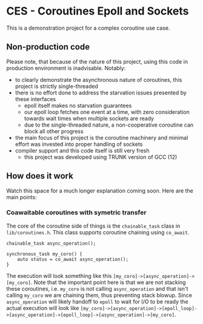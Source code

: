 # CES - Coroutines Epoll and Sockets

This is a demonstration project for a complex coroutine use case.

## Non-production code

Please note, that because of the nature of this project, using this code in production environment is inadvisable. Notably:

- to clearly demonstrate the asynchronous nature of coroutines, this project is strictly single-threaded
- there is no effort done to address the starvation issues presented by these interfaces
  - epoll itself makes no starvation guarantees
  - our epoll loop fetches one event at a time, with zero consideration towards wait times when multiple sockets are ready
  - due to the single-threaded nature, a non-cooperative coroutine can block all other progress
- the main focus of this project is the coroutine machinery and minimal effort was invested into proper handling of sockets
- compiler support and this code itself is still very fresh
  - this project was developed using TRUNK version of GCC (12)

## How does it work

Watch this space for a much longer explanation coming soon. Here are the main points:

### Coawaitable coroutines with symetric transfer

The core of the coroutine side of things is the `chainable_task` class in `lib/coroutines.h`. This class supports coroutine chaining using `co_await`.

```
chainable_task async_operation();

synchronous_task my_coro() {
    auto status = co_await async_operation();
}
```

The execution will look something like this `[my_coro]->[async_operation]->[my_coro]`. Note that the important point here is that we are not stacking these coroutines, i.e. `my_coro` is not calling `async_operation` and that isn't calling `my_coro` we are chaining them, thus preventing stack blowup. Since `async_operation` will likely handoff to `epoll` to wait for I/O to be ready the actual execution will look like `[my_coro]->[async_operation]->[epoll_loop]->[async_operation]->[epoll_loop]->[async_operation]->[my_coro]`.

